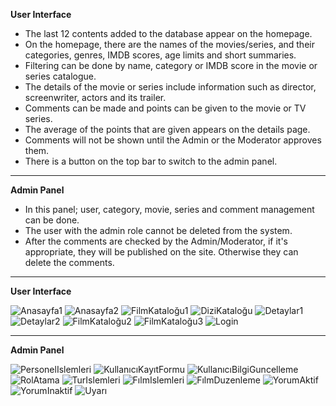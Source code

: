   **User Interface**
- The last 12 contents added to the database appear on the homepage.
- On the homepage, there are the names of the movies/series, and their categories, genres, IMDB scores, age limits and short summaries. 
- Filtering can be done by name, category or IMDB score in the movie or series catalogue.
- The details of the movie or series include information such as director, screenwriter, actors and its trailer.
- Comments can be made and points can be given to the movie or TV series.
- The average of the points that are given appears on the details page.
- Comments will not be shown until the Admin or the Moderator approves them.
- There is a button on the top bar to switch to the admin panel.

---------------------------------------------------------------------------------------------------------------------------------------------------------------------------------

  **Admin Panel**
- In this panel; user, category, movie, series and comment management can be done.
- The user with the admin role cannot be deleted from the system.
- After the comments are checked by the Admin/Moderator, if it's appropriate, they will be published on the site. Otherwise they can delete the comments.

---------------------------------------------------------------------------------------------------------------------------------------------------------------------------------

**User Interface**

![Anasayfa1](https://user-images.githubusercontent.com/81382160/126084686-d014b9cc-1d03-4c86-89d1-072d084a20e6.png)
![Anasayfa2](https://user-images.githubusercontent.com/81382160/126084688-a7083be3-ea2c-42e6-9e62-1b6160b3abef.png)
![FilmKataloğu1](https://user-images.githubusercontent.com/81382160/126084692-8f748dee-be49-4669-b271-5da3024992fd.png)
![DiziKataloğu](https://user-images.githubusercontent.com/81382160/126084695-ef21c5c2-a340-4961-aad2-f11b6073b7b4.png)
![Detaylar1](https://user-images.githubusercontent.com/81382160/126084696-3811353b-7da4-4067-a8f9-27fffc513d74.png)
![Detaylar2](https://user-images.githubusercontent.com/81382160/126084698-9e224f0a-a006-424f-ad2c-183a2cfdae10.png)
![FilmKataloğu2](https://user-images.githubusercontent.com/81382160/126084704-345069ff-b645-4040-8049-f78ab06e43af.png)
![FilmKataloğu3](https://user-images.githubusercontent.com/81382160/126084707-85a2e426-c9c7-4140-aa63-d44a8601901e.png)
![Login](https://user-images.githubusercontent.com/81382160/126084708-79e47c52-a8e9-4b43-a66f-15ed3cb3320e.png)

---------------------------------------------------------------------------------------------------------------------------------------------------------------------------------

**Admin Panel**

![PersonelIslemleri](https://user-images.githubusercontent.com/81382160/126084744-813e9c37-006e-4c6d-8f03-45ac7f423384.png)
![KullanıcıKayıtFormu](https://user-images.githubusercontent.com/81382160/126084750-41478854-c3ae-4906-add1-d2296abc52ec.png)
![KullanıcıBilgiGuncelleme](https://user-images.githubusercontent.com/81382160/126084757-1dc59381-0f27-47b7-9cd9-9c076f0169af.png)
![RolAtama](https://user-images.githubusercontent.com/81382160/126084766-8e7c5983-8e40-4d1b-a693-31fe15930f80.png)
![TurIslemleri](https://user-images.githubusercontent.com/81382160/126084769-301a9d75-26cd-4356-b380-969a3d6775ef.png)
![FılmIslemleri](https://user-images.githubusercontent.com/81382160/126084771-52539cfa-c60e-4f42-9700-a297c86cf62e.png)
![FılmDuzenleme](https://user-images.githubusercontent.com/81382160/126084774-77a00b61-7e8d-4a81-bfa9-951d07baa30b.png)
![YorumAktif](https://user-images.githubusercontent.com/81382160/126084779-84bc69b6-e009-4f8c-a81e-a8bce7ee4f82.png)
![YorumInaktif](https://user-images.githubusercontent.com/81382160/126084782-91fdd76e-f38d-44bb-adef-add494df2a37.png)
![Uyarı](https://user-images.githubusercontent.com/81382160/126084786-8c5a987d-0dc6-43fe-8f4c-5d57f11852bd.png)

